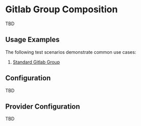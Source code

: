 # Gitlab Group Composition

TBD

## Usage Examples

The following test scenarios demonstrate common use cases:

1. [Standard Gitlab Group](test/scenarios/standard/claim.yaml)

## Configuration

TBD

## Provider Configuration

TBD
